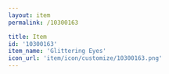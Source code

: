```yaml
---
layout: item
permalink: /10300163

title: Item
id: '10300163'
item_name: 'Glittering Eyes'
icon_url: 'item/icon/customize/10300163.png'
---
```


